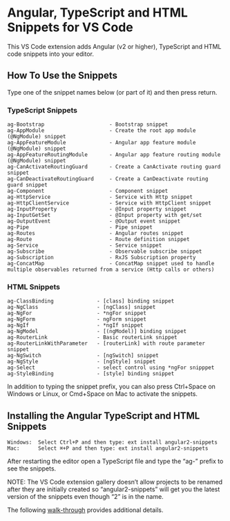 # Angular, TypeScript and HTML Snippets for VS Code

This VS Code extension adds Angular (v2 or higher), TypeScript and HTML code snippets into your editor.

## How To Use the Snippets

Type one of the snippet names below (or part of it) and then press return.

### TypeScript Snippets

```
ag-Bootstrap                     - Bootstrap snippet
ag-AppModule                     - Create the root app module (@NgModule) snippet
ag-AppFeatureModule              - Angular app feature module (@NgModule) snippet
ag-AppFeatureRoutingModule       - Angular app feature routing module (@NgModule) snippet
ag-CanActivateRoutingGuard       - Create a CanActivate routing guard snippet
ag-CanDeactivateRoutingGuard     - Create a CanDeactivate routing guard snippet
ag-Component                     - Component snippet
ag-HttpService                   - Service with Http snippet
ag-HttpClientService             - Service with HttpClient snippet
ag-InputProperty                 - @Input property snippet
ag-InputGetSet                   - @Input property with get/set
ag-OutputEvent                   - @Output event snippet
ag-Pipe                          - Pipe snippet
ag-Routes                        - Angular routes snippet
ag-Route                         - Route definition snippet
ag-Service                       - Service snippet
ag-Subscribe                     - Observable subscribe snippet
ag-Subscription                  - RxJS Subscription property
ag-ConcatMap                     - ConcatMap snippet used to handle multiple observables returned from a service (Http calls or others)

```

### HTML Snippets

```
ag-ClassBinding              - [class] binding snippet
ag-NgClass                   - [ngClass] snippet
ag-NgFor                     - *ngFor snippet
ag-NgForm                    - ngForm snippet
ag-NgIf                      - *ngIf snippet
ag-NgModel                   - [(ngModel)] binding snippet
ag-RouterLink                - Basic routerLink snippet
ag-RouterLinkWithParameter   - [routerLink] with route parameter snippet
ag-NgSwitch                  - [ngSwitch] snippet
ag-NgStyle                   - [ngStyle] snippet
ag-Select                    - select control using *ngFor snipppet
ag-StyleBinding              - [style] binding snippet

```

In addition to typing the snippet prefix, you can also press Ctrl+Space on Windows or Linux, or Cmd+Space on Mac to activate the snippets.

## Installing the Angular TypeScript and HTML Snippets

```
Windows:  Select Ctrl+P and then type: ext install angular2-snippets
Mac:      Select ⌘+P and then type: ext install angular2-snippets 
```

After restarting the editor open a TypeScript file and type the “ag-” prefix to see the snippets.

NOTE: The VS Code extension gallery doesn’t allow projects to be renamed after they are initially created so “angular2-snippets” will get you the latest version of the snippets even though “2” is in the name.

The following [walk-through](https://code.visualstudio.com/docs/editor/extension-gallery) provides additional details.

